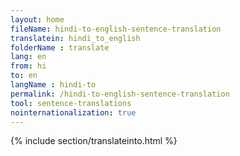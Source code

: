 ```yaml
---
layout: home
fileName: hindi-to-english-sentence-translation
translatein: hindi_to_english
folderName : translate
lang: en
from: hi
to: en
langName : hindi-to
permalink: /hindi-to-english-sentence-translation
tool: sentence-translations
nointernationalization: true
---
```

{% include section/translateinto.html %}
